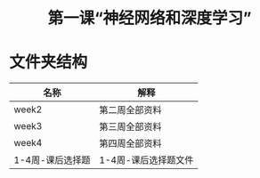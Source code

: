 <h1 align="center">第一课“神经网络和深度学习”</h1>

# 文件夹结构

名称 | 解释
---- | ---
week2 | 第二周全部资料
week3 | 第三周全部资料
week4 | 第四周全部资料  |  
1-4周-课后选择题 | 1-4周-课后选择题文件

